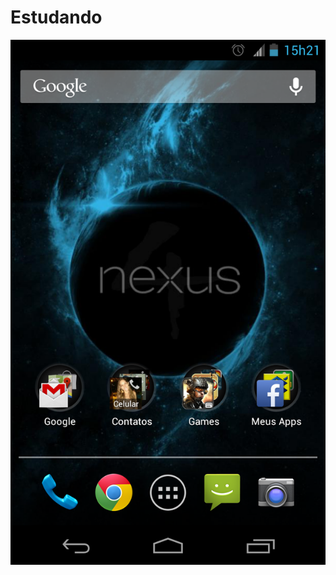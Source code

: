 Estudando
=========


<img src="https://raw.githubusercontent.com/rudsonlive/Estudando/master/Nexus%204.png"> </img>
